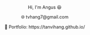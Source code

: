<!---
tanvihang/tanvihang is a ✨ special ✨ repository because its `README.md` (this file) appears on your GitHub profile.
You can click the Preview link to take a look at your changes.
--->
<div align="center">
  <p>Hi, I'm Angus 😆</p>
  <p>🌐 tvhang7@gmail.com </p>
  <p>🏡 Portfolio: https://tanvihang.github.io/</p>
</div>
